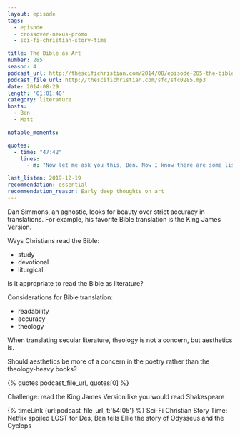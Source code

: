 ```yaml
---
layout: episode
tags:
  - episode
  - crossover-nexus-promo
  - sci-fi-christian-story-time

title: The Bible as Art
number: 285
season: 4
podcast_url: http://thescifichristian.com/2014/08/episode-285-the-bible-as-art/
podcast_file_url: http://thescifichristian.com/sfc/sfc0285.mp3
date: 2014-08-29
length: '01:01:40'
category: literature
hosts:
  - Ben
  - Matt

notable_moments: 

quotes:
  - time: "47:42"
    lines:
      - m: "Now let me ask you this, Ben. Now I know there are some listeners out there that are wondering this, and so just as a public service to them, I'm going to ask you the question: if one of our listeners out there wants to get their hands on the dirtiest version of Song of Songs, where can our listeners get it from?"

last_listen: 2019-12-19
recommendation: essential
recommendation_reason: Early deep thoughts on art
---
```

Dan Simmons, an agnostic, looks for beauty over strict accuracy in translations. For example, his favorite Bible translation is the King James Version. 

Ways Christians read the Bible:
- study
- devotional 
- liturgical

Is it appropriate to read the Bible as literature? 

Considerations for Bible translation:
- readability 
- accuracy 
- theology

When translating secular literature, theology is not a concern, but aesthetics is.

Should aesthetics be more of a concern in the poetry rather than the theology-heavy books? 

{% quotes podcast_file_url, quotes[0] %}

Challenge: read the King James Version like you would read Shakespeare

{% timeLink {url:podcast_file_url, t:'54:05'} %} Sci-Fi Christian Story Time: Netflix spoiled LOST for Des, Ben tells Ellie the story of Odysseus and the Cyclops